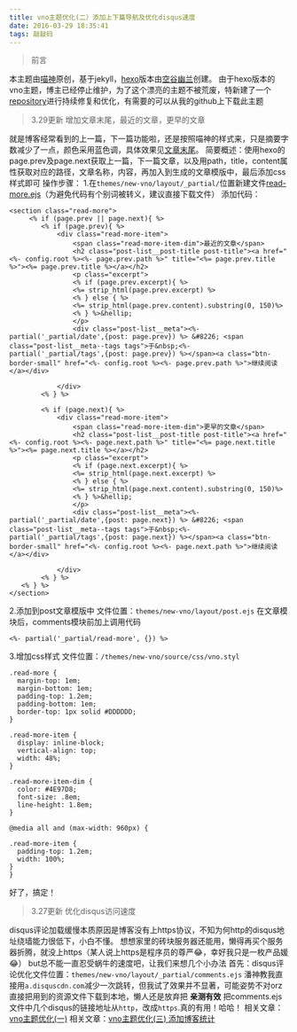 ```yaml
---
title: vno主题优化(二）添加上下篇导航及优化disqus速度
date: 2016-03-29 18:35:41
tags: 敲敲码
---
```

>前言

本主题由[喵神](http://onevcat.com/)原创，基于jekyll，[hexo](https://github.com/lenbo-ma/hexo-theme-vno)版本由[空谷幽兰](http://mlongbo.com/)创建。
由于hexo版本的vno主题，博主已经停止维护，为了这个漂亮的主题不被荒废，特新建了一个[repository](https://github.com/monniya/hexo-theme-new-vno.git)进行持续修复和优化，有需要的可以从我的github上下载此主题

>3.29更新 增加文章末尾，最近的文章，更早的文章

就是博客经常看到的上一篇，下一篇功能啦，还是按照喵神的样式来，只是摘要字数减少了一点，颜色采用蓝色调，具体效果见[文章末尾](http://monniya.com/2016/03/29/theme-vno-diy2/#end)。
简要概述：使用hexo的page.prev及page.next获取上一篇，下一篇文章，以及用path，title，content属性获取对应的路径，文章名称，内容，再加入到生成的文章模版中，最后添加css样式即可
操作步骤：
1.在<code>themes/new-vno/layout/_partial/</code>位置新建文件[read-more.ejs](https://raw.githubusercontent.com/monniya/hexo-theme-new-vno/master/layout/_partial/read-more.ejs)（为避免代码有个别词被转义，建议直接下载文件）
添加代码：
```
<section class="read-more">
     <% if (page.prev || page.next){ %>         
        <% if (page.prev){ %>       
            <div class="read-more-item">
                <span class="read-more-item-dim">最近的文章</span>
                <h2 class="post-list__post-title post-title"><a href="<%- config.root %><%- page.prev.path %>" title="<%= page.prev.title %>"><%= page.prev.title %></a></h2>
                <p class="excerpt">
                <% if (page.prev.excerpt){ %>
                <%= strip_html(page.prev.excerpt) %>
                <% } else { %>
                <%= strip_html(page.prev.content).substring(0, 150)%>
                <% } %>&hellip;
                </p>
                <div class="post-list__meta"><%- partial('_partial/date',{post: page.prev}) %> &#8226; <span class="post-list__meta--tags tags">于&nbsp;<%- partial('_partial/tags',{post: page.prev}) %></span><a class="btn-border-small" href="<%- config.root %><%- page.prev.path %>">继续阅读</a></div>
                           
            </div>
        <% } %>
        
        <% if (page.next){ %>       
            <div class="read-more-item">
                <span class="read-more-item-dim">更早的文章</span>
                <h2 class="post-list__post-title post-title"><a href="<%- config.root %><%- page.next.path %>" title="<%= page.next.title %>"><%= page.next.title %></a></h2>
                <p class="excerpt">
                <% if (page.next.excerpt){ %>
                <%= strip_html(page.next.excerpt) %>
                <% } else { %>
                <%= strip_html(page.next.content).substring(0, 150)%>
                <% } %>&hellip;
                </p>
                <div class="post-list__meta"><%- partial('_partial/date',{post: page.next}) %> &#8226; <span class="post-list__meta--tags tags">于&nbsp;<%- partial('_partial/tags',{post: page.next}) %></span><a class="btn-border-small" href="<%- config.root %><%- page.next.path %>">继续阅读</a></div>
                       
            </div>
        <% } %>     
   <% } %>  
</section>
```

2.添加到post文章模版中
文件位置：<code>themes/new-vno/layout/post.ejs</code>
在文章模块后，comments模块前加上调用代码
```
<%- partial('_partial/read-more', {}) %>
```

3.增加css样式
文件位置：<code>/themes/new-vno/source/css/vno.styl</code>
```
.read-more {
  margin-top: 1em;
  margin-bottom: 1em;
  padding-top: 1.2em;
  padding-bottom: 1em;
  border-top: 1px solid #DDDDDD; 
}

.read-more-item {
  display: inline-block;
  vertical-align: top;
  width: 48%; 
}

.read-more-item-dim {
  color: #4E97D8;
  font-size: .8em; 
  line-height: 1.8em;
}

@media all and (max-width: 960px) {

.read-more-item {
  padding-top: 1.2em;
  width: 100%; 
}
}
```
好了，搞定！

>3.27更新 优化disqus访问速度

disqus评论加载缓慢本质原因是博客没有上https协议，不知为何http的disqus地址绕墙能力很低下，小白不懂。
想想家里的砖块服务器还能用，懒得再买个服务器折腾，就没上https（某人说上https是程序员的尊严😂，幸好我只是一枚产品媛😂）
but总不能一直忍受蜗牛的速度吧，让我们来想几个小办法
首先：disqus评论优化文件位置：<code>themes/new-vno/layout/_partial/comments.ejs</code>
潘神教我直接用<code>a.disquscdn.com</code>减少一次跳转，但我试了效果并不显著，可能姿势不对orz
直接把用到的资源文件下载到本地，懒人还是放弃把
**亲测有效** 把comments.ejs文件中几个disqus的链接地址从<code>http</code>，改成<code>https</code>.真的有用！哈哈！
相关文章：[vno主题优化(一)](http://monniya.com/2016/02/24/theme-vno-diy)
相关文章：[vno主题优化(三) 添加博客统计](http://monniya.com/2016/06/14/article-analytics/)

